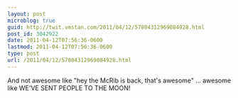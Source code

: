 ```yaml
---
layout: post
microblog: true
guid: http://twit.vmstan.com/2011/04/12/57804312969084928.html
post_id: 3042922
date: 2011-04-12T07:56:36-0600
lastmod: 2011-04-12T07:56:36-0600
type: post
url: /2011/04/12/57804312969084928.html
---
```

And not awesome like "hey the McRib is back, that's awesome" ... awesome like WE'VE SENT PEOPLE TO THE MOON!
